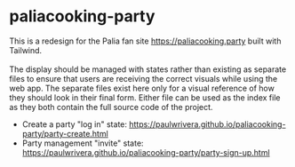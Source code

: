 # paliacooking-party

This is a redesign for the Palia fan site https://paliacooking.party built with Tailwind. <br><br>
The display should be managed with states rather than existing as separate files to ensure that users are receiving the correct visuals while using the web app. The separate files exist here only for a visual reference of how they should look in their final form. Either file can be used as the index file as they both contain the full source code of the project.

- Create a party "log in" state: https://paulwrivera.github.io/paliacooking-party/party-create.html
- Party management "invite" state: https://paulwrivera.github.io/paliacooking-party/party-sign-up.html
